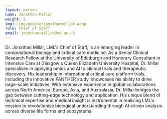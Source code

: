 ```yaml
---
layout: person
name: Jonathan Millar
weight: 2
img: /img/people/jonathanmillar.webp
role: Chief of Staff
email: jonathan.millar@ed.ac.uk
---
```

Dr. Jonathan Millar, LML's Chief of Staff, is an emerging leader in computational biology and critical care medicine. As a Senior Clinical Research Fellow at the University of Edinburgh and Honorary Consultant in Intensive Care at Glasgow's Queen Elizabeth University Hospital, Dr. Millar specialises in applying omics and AI to clinical trials and therapeutic discovery. His leadership in international critical care platform trials, including the innovative PANTHER study, showcases his ability to drive large-scale initiatives. With extensive experience in global collaborations across North America, Europe, Asia, and Australasia, Dr. Millar bridges the gap between cutting-edge technology and application. His unique blend of technical expertise and medical insight is instrumental in realising LML's mission to revolutionise biological understanding through AI-driven analysis across diverse life forms and ecosystems.
